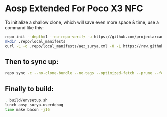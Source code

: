 # Aosp Extended For Poco X3 NFC

To initialize a shallow clone, which will save even more space & time, use a command like this:

```bash
repo init --depth=1 --no-repo-verify -u https://github.com/projectarcana-aosp/manifest -b 12.x -g default,-mips,-darwin,-notdefault
mkdir .repo/local_manifests
curl -L -o .repo/local_manifests/aex_surya.xml -O -L https://raw.githubusercontent.com/xiaomeme-surya/local_manifests/12.x/aex_surya.xml
```
  
Then to sync up:
----------------

```bash
repo sync -c --no-clone-bundle --no-tags --optimized-fetch --prune --force-sync -j4
```
Finally to build:
-----------------

```bash
. build/envsetup.sh
lunch aosp_surya-userdebug
time make bacon -j16

